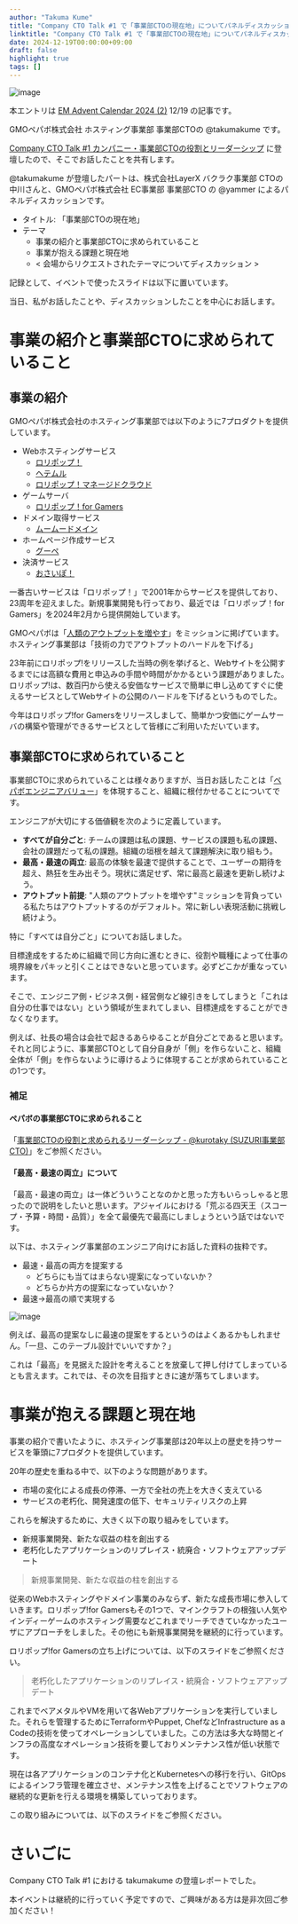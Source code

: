 ```yaml
---
author: "Takuma Kume"
title: "Company CTO Talk #1 で「事業部CTOの現在地」についてパネルディスカッションをしました"
linktitle: "Company CTO Talk #1 で「事業部CTOの現在地」についてパネルディスカッションをしました"
date: 2024-12-19T00:00:00+09:00
draft: false
highlight: true
tags: []
---
```


![image](/img/2024-12-19/eyecatch.jpg)

本エントリは [EM Advent Calendar 2024 (2)](https://qiita.com/advent-calendar/2024/em) 12/19 の記事です。

GMOペパボ株式会社 ホスティング事業部 事業部CTOの @takumakume です。

[Company CTO Talk #1 カンパニー・事業部CTOの役割とリーダーシップ](https://pepabo.connpass.com/event/336365/) に登壇したので、そこでお話したことを共有します。

@takumakume が登壇したパートは、株式会社LayerX バクラク事業部 CTOの中川さんと、GMOペパボ株式会社 EC事業部 事業部CTO の @yammer によるパネルディスカッションです。

- タイトル: 「事業部CTOの現在地」
- テーマ
  - 事業の紹介と事業部CTOに求められていること
  - 事業が抱える課題と現在地
  - < 会場からリクエストされたテーマについてディスカッション >

記録として、イベントで使ったスライドは以下に置いています。

<script defer class="speakerdeck-embed" data-id="94be31ff13ae44a782dac5c618856384" data-ratio="1.7772511848341233" src="//speakerdeck.com/assets/embed.js"></script>

当日、私がお話したことや、ディスカッションしたことを中心にお話します。

# 事業の紹介と事業部CTOに求められていること

## 事業の紹介

GMOペパボ株式会社のホスティング事業部では以下のように7プロダクトを提供しています。

- Webホスティングサービス
  - [ロリポップ！](https://lolipop.jp/)
  - [ヘテムル](https://heteml.jp/)
  - [ロリポップ！マネージドクラウド](https://mc.lolipop.jp/)
- ゲームサーバ
  - [ロリポップ！for Gamers](https://gamers.lolipop.jp/)
- ドメイン取得サービス
  - [ムームードメイン](https://muumuu-domain.com/)
- ホームページ作成サービス
  - [グーペ](https://goope.jp/)
- 決済サービス
  - [おさいぽ！](https://osaipo.jp/)

一番古いサービスは「ロリポップ！」で2001年からサービスを提供しており、23周年を迎えました。新規事業開発も行っており、最近では「ロリポップ！for Gamers」を2024年2月から提供開始しています。

GMOペパボは「[人類のアウトプットを増やす](https://pepabo.com/company/vision/)」をミッションに掲げています。ホスティング事業部は「技術の力でアウトプットのハードルを下げる」

23年前にロリポップ!をリリースした当時の例を挙げると、Webサイトを公開するまでには高額な費用と申込みの手間や時間がかかるという課題がありました。ロリポップ!は、数百円から使える安価なサービスで簡単に申し込めてすぐに使えるサービスとしてWebサイトの公開のハードルを下げるというものでした。

今年はロリポップ!for Gamersをリリースしまして、簡単かつ安価にゲームサーバの構築や管理ができるサービスとして皆様にご利用いただいています。

## 事業部CTOに求められていること

事業部CTOに求められていることは様々ありますが、当日お話したことは「[ペパボエンジニアバリュー](https://tech.pepabo.com/engineers/#value)」を体現すること、組織に根付かせることについてです。

エンジニアが大切にする価値観を次のように定義しています。

- **すべてが自分ごと**: チームの課題は私の課題、サービスの課題も私の課題、会社の課題だって私の課題。組織の垣根を越えて課題解決に取り組もう。
- **最高・最速の両立**: 最高の体験を最速で提供することで、ユーザーの期待を超え、熱狂を生み出そう。現状に満足せず、常に最高と最速を更新し続けよう。
- **アウトプット前提**: "人類のアウトプットを増やす"ミッションを背負っている私たちはアウトプットするのがデフォルト。常に新しい表現活動に挑戦し続けよう。

特に「すべては自分ごと」についてお話しました。

目標達成をするために組織で同じ方向に進むときに、役割や職種によって仕事の境界線をパキッと引くことはできないと思っています。必ずどこかが重なっています。

そこで、エンジニア側・ビジネス側・経営側など線引きをしてしまうと「これは自分の仕事ではない」という領域が生まれてしまい、目標達成をすることができなくなります。

例えば、社長の場合は会社で起きるあらゆることが自分ごとであると思います。それと同じように、事業部CTOとして自分自身が「側」を作らないこと、組織全体が「側」を作らないように導けるように体現することが求められていることの1つです。

### 補足

#### ペパボの事業部CTOに求められること

「[事業部CTOの役割と求められるリーダーシップ - @kurotaky (SUZURI事業部CTO)](https://note.com/kurotaky/n/nfa6cd859753f)」をご参照ください。

#### 「最高・最速の両立」について


「最高・最速の両立」は一体どういうことなのかと思った方もいらっしゃると思ったので説明をしたいと思います。アジャイルにおける「荒ぶる四天王（スコープ・予算・時間・品質）」を全て最優先で最高にしましょうという話ではないです。

以下は、ホスティング事業部のエンジニア向けにお話した資料の抜粋です。

- 最速・最高の両方を提案する
  - どちらにも当てはまらない提案になっていないか？
  - どちらか片方の提案になっていないか？
- 最速→最高の順で実現する

![image](/img/2024-12-19/ss.jpg)

例えば、最高の提案なしに最速の提案をするというのはよくあるかもしれません。「一旦、このテーブル設計でいいですか？」

これは「最高」を見据えた設計を考えることを放棄して押し付けてしまっているとも言えます。これでは、その次を目指すときに速が落ちてしまいます。

# 事業が抱える課題と現在地

事業の紹介で書いたように、ホスティング事業部は20年以上の歴史を持つサービスを筆頭に7プロダクトを提供しています。

20年の歴史を重ねる中で、以下のような問題があります。

- 市場の変化による成長の停滞、一方で全社の売上を大きく支えている
- サービスの老朽化、開発速度の低下、セキュリティリスクの上昇

これらを解決するために、大きく以下の取り組みをしています。

- 新規事業開発、新たな収益の柱を創出する
- 老朽化したアプリケーションのリプレイス・統廃合・ソフトウェアアップデート

> 新規事業開発、新たな収益の柱を創出する

従来のWebホスティングやドメイン事業のみならず、新たな成長市場に参入していきます。ロリポップ!for Gamersもその1つで、マインクラフトの根強い人気やインディーゲームのホスティング需要などこれまでリーチできていなかったユーザにアプローチをしました。その他にも新規事業開発を継続的に行っています。

ロリポップ!for Gamersの立ち上げについては、以下のスライドをご参照ください。

<script defer class="speakerdeck-embed" data-id="0ccd6d8ca4fe4aec8dc711987acf1c35" data-ratio="1.7772511848341233" src="//speakerdeck.com/assets/embed.js"></script>

> 老朽化したアプリケーションのリプレイス・統廃合・ソフトウェアアップデート

これまでベアメタルやVMを用いて各Webアプリケーションを実行していました。それらを管理するためにTerraformやPuppet, ChefなどInfrastructure as a Codeの技術を使ってオペレーションしていました。この方法は多大な時間とインフラの高度なオペレーション技術を要しておりメンテナンス性が低い状態です。

現在は各アプリケーションのコンテナ化とKubernetesへの移行を行い、GitOpsによるインフラ管理を確立させ、メンテナンス性を上げることでソフトウェアの継続的な更新を行える環境を構築していっております。

この取り組みについては、以下のスライドをご参照ください。

<script defer class="speakerdeck-embed" data-id="f49f05833a0c46b3b2b1e58fbb3f3419" data-ratio="1.7772511848341233" src="//speakerdeck.com/assets/embed.js"></script>

# さいごに

Company CTO Talk #1 における takumakume の登壇レポートでした。

本イベントは継続的に行っていく予定ですので、ご興味がある方は是非次回ご参加ください！
